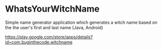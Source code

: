 # WhatsYourWitchName

Simple name generator application which generates a witch name based on the the user's first and last name (Java, Android)

https://play.google.com/store/apps/details?id=com.buginthecode.witchname
